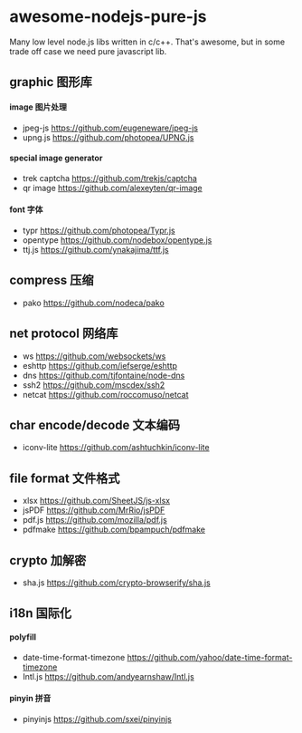 # awesome-nodejs-pure-js

Many low level node.js libs written in c/c++. That's awesome, but in some trade off case we need pure javascript lib.


## graphic 图形库
#### image 图片处理
* jpeg-js https://github.com/eugeneware/jpeg-js
* upng.js https://github.com/photopea/UPNG.js

#### special image generator 
* trek captcha https://github.com/trekjs/captcha
* qr image https://github.com/alexeyten/qr-image

#### font 字体
* typr https://github.com/photopea/Typr.js
* opentype https://github.com/nodebox/opentype.js
* ttj.js https://github.com/ynakajima/ttf.js

## compress 压缩
* pako https://github.com/nodeca/pako
  

## net protocol 网络库
* ws https://github.com/websockets/ws
* eshttp https://github.com/iefserge/eshttp
* dns https://github.com/tjfontaine/node-dns
* ssh2 https://github.com/mscdex/ssh2
* netcat https://github.com/roccomuso/netcat
  
## char encode/decode 文本编码
* iconv-lite https://github.com/ashtuchkin/iconv-lite
  
## file format 文件格式
* xlsx https://github.com/SheetJS/js-xlsx
* jsPDF https://github.com/MrRio/jsPDF
* pdf.js https://github.com/mozilla/pdf.js
* pdfmake https://github.com/bpampuch/pdfmake

## crypto 加解密
* sha.js https://github.com/crypto-browserify/sha.js

## i18n 国际化

#### polyfill
* date-time-format-timezone https://github.com/yahoo/date-time-format-timezone
* Intl.js https://github.com/andyearnshaw/Intl.js

#### pinyin 拼音
* pinyinjs https://github.com/sxei/pinyinjs

  
  
